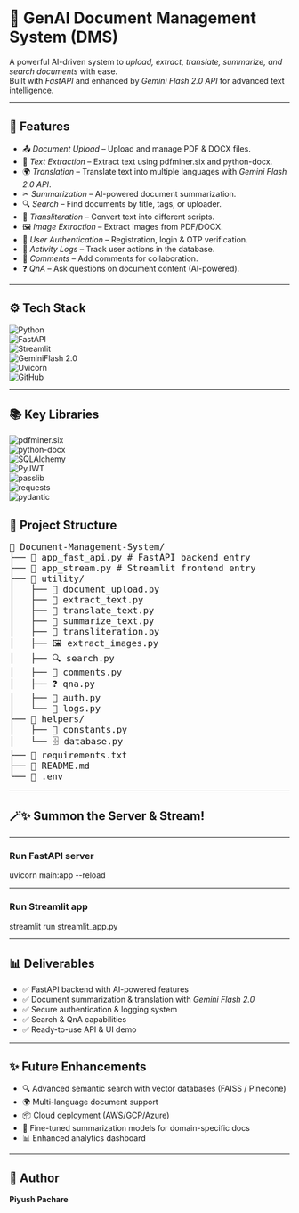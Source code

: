 # 📂 GenAI Document Management System (DMS)

A powerful AI-driven system to *upload, extract, translate, summarize, and search documents* with ease.  
Built with *FastAPI* and enhanced by *Gemini Flash 2.0 API* for advanced text intelligence.

---

## 🚀 Features

- 📤 *Document Upload* – Upload and manage PDF & DOCX files.
- 📝 *Text Extraction* – Extract text using pdfminer.six and python-docx.
- 🌍 *Translation* – Translate text into multiple languages with *Gemini Flash 2.0 API*.
- ✂ *Summarization* – AI-powered document summarization.
- 🔍 *Search* – Find documents by title, tags, or uploader.
- 🔡 *Transliteration* – Convert text into different scripts.
- 🖼 *Image Extraction* – Extract images from PDF/DOCX.
- 🔐 *User Authentication* – Registration, login & OTP verification.
- 📜 *Activity Logs* – Track user actions in the database.
- 💬 *Comments* – Add comments for collaboration.
- ❓ *QnA* – Ask questions on document content (AI-powered).

---
## ⚙ Tech Stack  

![Python](https://img.shields.io/badge/Python-3.x-blue?logo=python)  
![FastAPI](https://img.shields.io/badge/FastAPI-Backend-green?logo=fastapi)  
![Streamlit](https://img.shields.io/badge/Streamlit-UI-orange?logo=streamlit)  
![GeminiFlash 2.0](https://img.shields.io/badge/GeminiFlash-API_Powered-purple)  
![Uvicorn](https://img.shields.io/badge/Uvicorn-ASGI_Server-lightgrey?logo=uvicorn)  
![GitHub](https://img.shields.io/badge/GitHub-Repository-black?logo=github)  

---

## 📚 Key Libraries  

![pdfminer.six](https://img.shields.io/badge/pdfminer.six-PDF_Parsing-yellow)  
![python-docx](https://img.shields.io/badge/python--docx-Word_Processing-lightblue)  
![SQLAlchemy](https://img.shields.io/badge/SQLAlchemy-ORM-red?logo=sqlalchemy)  
![PyJWT](https://img.shields.io/badge/PyJWT-Auth_Tokens-green)  
![passlib](https://img.shields.io/badge/passlib-Password_Hashing-blue)  
![requests](https://img.shields.io/badge/requests-HTTP_Requests-black?logo=python)  
![pydantic](https://img.shields.io/badge/pydantic-Data_Validation-teal)  


## 📂 Project Structure
<pre style="font-size:16px;">
📁 Document-Management-System/
├── 📄 app_fast_api.py # FastAPI backend entry
├── 📄 app_stream.py # Streamlit frontend entry
├── 📁 utility/
│   ├── 📄 document_upload.py
│   ├── 📄 extract_text.py
│   ├── 📄 translate_text.py
│   ├── 📄 summarize_text.py
│   ├── 📄 transliteration.py
│   ├── 🖼 extract_images.py
│   ├── 🔍 search.py
│   ├── 💬 comments.py
│   ├── ❓ qna.py
│   ├── 🔐 auth.py
│   └── 📜 logs.py
├── 📁 helpers/
│   ├── 📄 constants.py
│   └── 🗄 database.py
├── 📄 requirements.txt
├── 📄 README.md
└── 🔑 .env
</pre>

---

## 🪄✨ Summon the Server & Stream!
---
### Run FastAPI server
uvicorn main:app --reload  

---

### Run Streamlit app
streamlit run streamlit_app.py

---

## 📊 Deliverables

- ✅ FastAPI backend with AI-powered features  
- ✅ Document summarization & translation with *Gemini Flash 2.0*  
- ✅ Secure authentication & logging system  
- ✅ Search & QnA capabilities  
- ✅ Ready-to-use API & UI demo  

---

## ✨ Future Enhancements  

- 🔍 Advanced semantic search with vector databases (FAISS / Pinecone)  
- 🌍 Multi-language document support  
- 📦 Cloud deployment (AWS/GCP/Azure)  
- 🤖 Fine-tuned summarization models for domain-specific docs  
- 📊 Enhanced analytics dashboard  

---

## 👤 Author  
**Piyush Pachare**  
 
